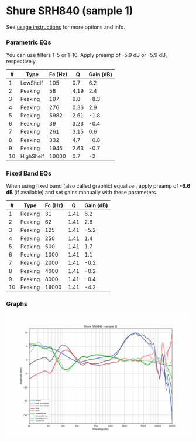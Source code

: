 # Shure SRH840 (sample 1)
See [usage instructions](https://github.com/jaakkopasanen/AutoEq#usage) for more options and info.

### Parametric EQs
You can use filters 1-5 or 1-10. Apply preamp of -5.9 dB or -5.9 dB, respectively.

|   # | Type      |   Fc (Hz) |    Q |   Gain (dB) |
|-----|-----------|-----------|------|-------------|
|   1 | LowShelf  |       105 | 0.7  |         6.2 |
|   2 | Peaking   |        58 | 4.19 |         2.4 |
|   3 | Peaking   |       107 | 0.8  |        -8.3 |
|   4 | Peaking   |       276 | 0.36 |         2.9 |
|   5 | Peaking   |      5982 | 2.61 |        -1.8 |
|   6 | Peaking   |        39 | 3.23 |        -0.4 |
|   7 | Peaking   |       261 | 3.15 |         0.6 |
|   8 | Peaking   |       332 | 4.7  |        -0.8 |
|   9 | Peaking   |      1945 | 2.63 |        -0.7 |
|  10 | HighShelf |     10000 | 0.7  |        -2   |

### Fixed Band EQs
When using fixed band (also called graphic) equalizer, apply preamp of **-6.6 dB** (if available) and set gains manually with these parameters.

|   # | Type    |   Fc (Hz) |    Q |   Gain (dB) |
|-----|---------|-----------|------|-------------|
|   1 | Peaking |        31 | 1.41 |         6.2 |
|   2 | Peaking |        62 | 1.41 |         2.6 |
|   3 | Peaking |       125 | 1.41 |        -5.2 |
|   4 | Peaking |       250 | 1.41 |         1.4 |
|   5 | Peaking |       500 | 1.41 |         1.7 |
|   6 | Peaking |      1000 | 1.41 |         1.1 |
|   7 | Peaking |      2000 | 1.41 |        -0.2 |
|   8 | Peaking |      4000 | 1.41 |        -0.2 |
|   9 | Peaking |      8000 | 1.41 |        -0.4 |
|  10 | Peaking |     16000 | 1.41 |        -4.2 |

### Graphs
![](./Shure%20SRH840%20(sample%201).png)
